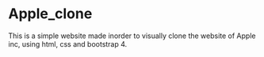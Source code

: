 # Apple_clone
This is a simple website made inorder to visually clone the website of Apple inc, using html, css and bootstrap 4.
